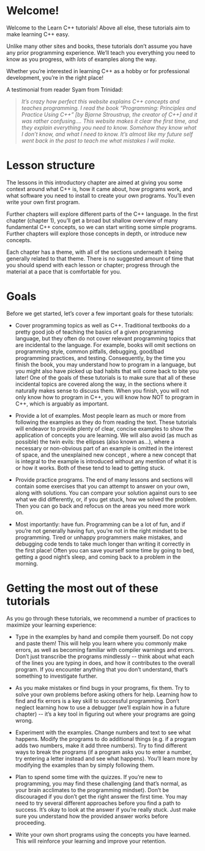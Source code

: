 # **Welcome!**

Welcome to the Learn C++ tutorials! Above all else, these tutorials aim to make learning C++ easy.

Unlike many other sites and books, these tutorials don’t assume you have any prior programming experience. We’ll teach you everything you need to know as you progress, with *lots* of examples along the way.

Whether you’re interested in learning C++ as a hobby or for professional development, you’re in the right place!



A testimonial from reader Syam from Trinidad:

> *It’s crazy how perfect this website explains C++ concepts and teaches programming. I read the book “Programming: Principles and Practice Using C++” [by Bjarne Stroustrup, the creator of C++] and it was rather confusing…. This website makes it clear the first time, and they explain everything you need to know. Somehow they know what I don’t know, and what I need to know. It’s almost like my future self went back in the past to teach me what mistakes I will make.*



# **Lesson structure**

The lessons in this introductory chapter are aimed at giving you some context around what C++ is, how it came about, how programs work, and what software you need to install to create your own programs. You’ll even write your own first program.

Further chapters will explore different parts of the C++ language. In the first chapter (chapter 1), you’ll get a broad but shallow overview of many fundamental C++ concepts, so we can start writing some simple programs. Further chapters will explore those concepts in depth, or introduce new concepts.

Each chapter has a theme, with all of the sections underneath it being generally related to that theme. There is no suggested amount of time that you should spend with each lesson or chapter; progress through the material at a pace that is comfortable for you.



# **Goals**

Before we get started, let’s cover a few important goals for these tutorials:

- Cover programming topics as well as C++. Traditional textbooks do a pretty good job of teaching the basics of a given programming language, but they often do not cover relevant programming topics that are incidental to the language. For example, books will omit sections on programming style, common pitfalls, debugging, good/bad programming practices, and testing. Consequently, by the time you finish the book, you may understand how to program in a language, but you might also have picked up bad habits that will come back to bite you later! One of the goals of these tutorials is to make sure that all of these incidental topics are covered along the way, in the sections where it naturally makes sense to discuss them. When you finish, you will not only know how to program in C++, you will know how NOT to program in C++, which is arguably as important.

  

- Provide a lot of examples. Most people learn as much or more from following the examples as they do from reading the text. These tutorials will endeavor to provide plenty of clear, concise examples to show the application of concepts you are learning. We will also avoid (as much as possible) the twin evils: the ellipses (also known as…), where a necessary or non-obvious part of an example is omitted in the interest of space, and the unexplained new concept , where a new concept that is integral to the example is introduced without any mention of what it is or how it works. Both of these tend to lead to getting stuck.

  

- Provide practice programs. The end of many lessons and sections will contain some exercises that you can attempt to answer on your own, along with solutions. You can compare your solution against ours to see what we did differently, or, if you get stuck, how we solved the problem. Then you can go back and refocus on the areas you need more work on.

  

- Most importantly: have fun. Programming can be a lot of fun, and if you’re not generally having fun, you’re not in the right mindset to be programming. Tired or unhappy programmers make mistakes, and debugging code tends to take much longer than writing it correctly in the first place! Often you can save yourself some time by going to bed, getting a good night’s sleep, and coming back to a problem in the morning.

# **Getting the most out of these tutorials**

As you go through these tutorials, we recommend a number of practices to maximize your learning experience:      

- Type in the examples by hand and compile them yourself. Do not copy and paste them! This will help you learn where you commonly make errors, as well as becoming familiar with compiler warnings and errors. Don’t just transcribe the programs mindlessly -- think about what each of the lines you are typing in does, and how it contributes to the overall program. If you encounter anything that you don’t understand, that’s something to investigate further.

  

- As you make mistakes or find bugs in your programs, fix them. Try to solve your own problems before asking others for help. Learning how to find and fix errors is a key skill to successful programming. Don’t neglect learning how to use a debugger (we’ll explain how in a future chapter) -- it’s a key tool in figuring out where your programs are going wrong.

  

- Experiment with the examples. Change numbers and text to see what happens. Modify the programs to do additional things (e.g. if a program adds two numbers, make it add three numbers). Try to find different ways to break the programs (if a program asks you to enter a number, try entering a letter instead and see what happens). You’ll learn more by modifying the examples than by simply following them.

  

- Plan to spend some time with the quizzes. If you’re new to programming, you may find these challenging (and that’s normal, as your brain acclimates to the programming mindset). Don’t be discouraged if you don’t get the right answer the first time. You may need to try several different approaches before you find a path to success. It’s okay to look at the answer if you’re really stuck. Just make sure you understand how the provided answer works before proceeding.

  

- Write your own short programs using the concepts you have learned. This will reinforce your learning and improve your retention.
